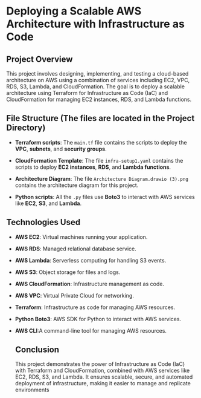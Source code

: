 # Deploying a Scalable AWS Architecture with Infrastructure as Code
## Project Overview 
This project involves designing, implementing, and testing a cloud-based architecture on AWS using a combination of services including EC2, VPC, RDS, S3, Lambda, and CloudFormation. The goal is to deploy a scalable architecture using Terraform for Infrastructure as Code (IaC) and CloudFormation for managing EC2 instances, RDS, and Lambda functions.

## **File Structure** (The files are located in the Project Directory)

- **Terraform scripts**:  The `main.tf` file contains the scripts to deploy the **VPC**, **subnets**, and **security groups**.

- **CloudFormation Template**:   The file `infra-setup1.yaml` contains the scripts to deploy **EC2 instances**, **RDS**, and **Lambda functions**.

- **Architecture Diagram**:    The file `Architecture Diagram.drawio (3).png` contains the architecture diagram for this project.

- **Python scripts**:   All the `.py` files use **Boto3** to interact with AWS services like **EC2**, **S3**, and **Lambda**.


## **Technologies Used**
- **AWS EC2**: Virtual machines running your application.
- **AWS RDS**: Managed relational database service.
- **AWS Lambda**: Serverless computing for handling S3 events.
- **AWS S3**: Object storage for files and logs.
- **AWS CloudFormation**: Infrastructure management as code.
- **AWS VPC**: Virtual Private Cloud for networking.
- **Terraform**: Infrastructure as code for managing AWS resources.
- **Python Boto3**: AWS SDK for Python to interact with AWS services.
- **AWS CLI**:A command-line tool for managing AWS resources.

  ## Conclusion
  This project demonstrates the power of Infrastructure as Code (IaC) with Terraform and CloudFormation, combined with AWS services like EC2, RDS, S3, and Lambda. It ensures scalable, secure, and automated deployment of infrastructure, making it easier to manage and replicate environments

